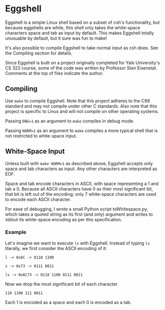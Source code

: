 # Eggshell

Eggshell is a simple Linux shell based on a subset of csh's functionality, but
because eggshells are white, this shell only takes the white-space characters
space and tab as input by default. This makes Eggshell totally unusuable by
default, but it sure was fun to make!

It's also possible to compile Eggshell to take normal input as csh does. See
the Compiling section for details.

Since Eggshell is built on a project originally completed for Yale University's
CS 323 course, some of the code was written by Professor Stan Eisenstat.
Comments at the top of files indicate the author.

## Compiling

Use `make` to compile Eggshell. Note that this project adheres to the C99
standard and may not compile under other C standards. Also note that this
project is specific to Linux and will not compile on other operating systems.

Passing `DBG=1` as an argument to `make` compiles in debug mode.

Passing `NORM=1` as an argument to `make` compiles a more typical shell that
is not restricted to white-space input.

## White-Space Input

Unless built with `make NORM=1` as described above, Eggshell accepts only
space and tab characters as input. Any other characters are interpreted as EOF.

Space and tab encode characters in ASCII, with space representing a 1 and tab
a 0. Because all ASCII characters have 0 as their most significant bit, that bit
is left out of the encoding; only 7 white-space characters are used to encode
each ASCII character.

For ease of debugging, I wrote a small Python script toWhitespace.py, which
takes a quoted string as its first (and only) argument and writes to stdout its
white-space encoding as per this specification.

### Example

Let's imagine we want to execute `ls` with Eggshell. Instead of typing `ls` literally, we first consider the ASCII encoding of it:

`l -> 0x6C -> 0110 1100`

`s -> 0x73 -> 0111 0011`

`ls -> 0x6C73 -> 0110 1100 0111 0011`

Now we drop the most significant bit of each character.

`110 1100 111 0011`

Each 1 is encoded as a space and each 0 is encoded as a tab.
